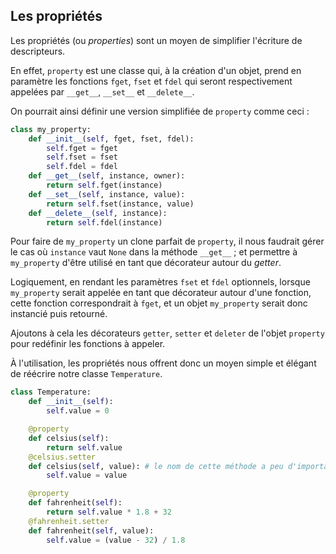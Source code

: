 ## Les propriétés

Les propriétés (ou *properties*) sont un moyen de simplifier l'écriture de descripteurs.

En effet, `property` est une classe qui, à la création d'un objet, prend en paramètre les fonctions `fget`, `fset` et `fdel` qui seront respectivement appelées par `__get__`, `__set__` et `__delete__`.

On pourrait ainsi définir une version simplifiée de `property` comme ceci :

```python
class my_property:
    def __init__(self, fget, fset, fdel):
        self.fget = fget
        self.fset = fset
        self.fdel = fdel
    def __get__(self, instance, owner):
        return self.fget(instance)
    def __set__(self, instance, value):
        return self.fset(instance, value)
    def __delete__(self, instance):
        return self.fdel(instance)
```

Pour faire de `my_property` un clone parfait de `property`, il nous faudrait gérer le cas où `instance` vaut `None` dans la méthode `__get__` ;
et permettre à `my_property` d'être utilisé en tant que décorateur autour du *getter*.

Logiquement, en rendant les paramètres `fset` et `fdel` optionnels, lorsque `my_property` serait appelée en tant que décorateur autour d'une fonction, cette fonction correspondrait à `fget`, et un objet `my_property` serait donc instancié puis retourné.

Ajoutons à cela les décorateurs `getter`, `setter` et `deleter` de l'objet `property` pour redéfinir les fonctions à appeler.

À l'utilisation, les propriétés nous offrent donc un moyen simple et élégant de réécrire notre classe `Temperature`.

```python
class Temperature:
    def __init__(self):
        self.value = 0

    @property
    def celsius(self):
        return self.value
    @celsius.setter
    def celsius(self, value): # le nom de cette méthode a peu d'importance
        self.value = value

    @property
    def fahrenheit(self):
        return self.value * 1.8 + 32
    @fahrenheit.setter
    def fahrenheit(self, value):
        self.value = (value - 32) / 1.8
```
